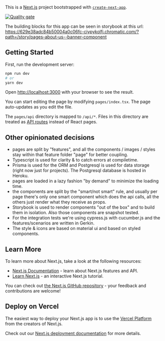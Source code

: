 This is a [Next.js](https://nextjs.org/) project bootstrapped with [`create-next-app`](https://github.com/vercel/next.js/tree/canary/packages/create-next-app).

[![Quality gate](https://sonarcloud.io/api/project_badges/quality_gate?project=jonattfin_ecosia-clone2)](https://sonarcloud.io/summary/new_code?id=jonattfin_ecosia-clone2)

The building blocks for this app can be seen in storybook at this url: https://629e38adc84b50004a0c06fc-ciypykolfj.chromatic.com/?path=/story/pages-about-us--banner-component

## Getting Started

First, run the development server:

```bash
npm run dev
# or
yarn dev
```

Open [http://localhost:3000](http://localhost:3000) with your browser to see the result.

You can start editing the page by modifying `pages/index.tsx`. The page auto-updates as you edit the file.

The `pages/api` directory is mapped to `/api/*`. Files in this directory are treated as [API routes](https://nextjs.org/docs/api-routes/introduction) instead of React pages.

## Other opinionated decisions

- pages are split by "features", and all the components / images / styles stay within that feature folder "page" for better coupling.
- Typescript is used for clarity & to catch errors at compiletime.
- Prisma is used for the ORM and Postgresql is used for data storage (right now just for projects). The Postgresql database is hosted in Heroku.
- pages are loaded in a lazy fashion "by demand" to minimize the loading time.
- the components are split by the "smart/not smart" rule, and usually per page there's only one smart component which does the api calls, all the others just render what they receive as props.
- Storybook is used to render components "out of the box" and to build them in isolation. Also those components are snapshot tested.
- For the integration tests we're using cypress.js with cucumber.js and the features/scenarios are written in Gerkin.
- The style & icons are based on material ui and based on styled components.

## Learn More

To learn more about Next.js, take a look at the following resources:

- [Next.js Documentation](https://nextjs.org/docs) - learn about Next.js features and API.
- [Learn Next.js](https://nextjs.org/learn) - an interactive Next.js tutorial.

You can check out [the Next.js GitHub repository](https://github.com/vercel/next.js/) - your feedback and contributions are welcome!

## Deploy on Vercel

The easiest way to deploy your Next.js app is to use the [Vercel Platform](https://vercel.com/new?utm_medium=default-template&filter=next.js&utm_source=create-next-app&utm_campaign=create-next-app-readme) from the creators of Next.js.

Check out our [Next.js deployment documentation](https://nextjs.org/docs/deployment) for more details.
